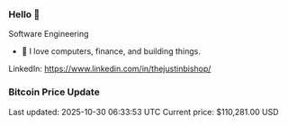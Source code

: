 ### Hello 🤙  

Software Engineering

- 🔭 I love computers, finance, and building things.
  
LinkedIn: https://www.linkedin.com/in/thejustinbishop/  





























































































































































































































































































































































































































































































































































































































































































































































































































































































































































































































































































































































































































































































### Bitcoin Price Update
Last updated: 2025-10-30 06:33:53 UTC
Current price: $110,281.00 USD

